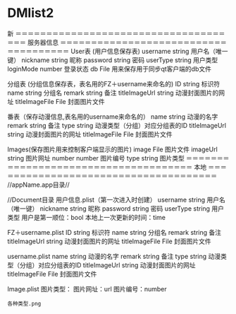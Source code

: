 # DMlist2


新
＝＝＝＝＝＝＝＝＝＝＝＝＝＝＝＝＝＝＝＝＝＝＝＝＝＝＝＝＝＝＝＝＝＝＝＝＝
服务器信息
＝＝＝＝＝＝＝＝＝＝＝＝＝＝＝＝＝＝＝＝＝＝＝＝＝＝＝＝＝＝＝＝＝＝＝＝＝
User表 (用户信息保存表)
username    string 用户名（唯一键）
nickname    string 昵称
password    string 密码
userType    string 用户类型
loginMode   number 登录状态
db          File   用来保存用于同步qt客户端的db文件

分组表 (分组信息保存表，表名用的FZ＋username来命名的)
ID              string 标识符
name            string 分组名
remark          string 备注
titleImageUrl   string 动漫封面图片的网址
titleImageFile  File   封面图片文件

番表（保存动漫信息,表名用的username来命名的）
name            string 动漫的名字
remark          string 备注
type            string 动漫类型（分组）对应分组表的ID
titleImageUrl   string 动漫封面图片的网址
titleImageFile  File   封面图片文件


Images(保存图片用来控制客户端显示的图片)
image       File    图片文件
imageUrl    string  图片网址
number      number  图片编号
type        string  图片类型
＝＝＝＝＝＝＝＝＝＝＝＝＝＝＝＝＝＝＝＝＝＝＝＝＝＝＝＝＝＝＝＝＝＝＝＝＝
本地
＝＝＝＝＝＝＝＝＝＝＝＝＝＝＝＝＝＝＝＝＝＝＝＝＝＝＝＝＝＝＝＝＝＝＝＝＝
//appName.app目录//



//Document目录
用户信息.plist（第一次进入时创建）
            username string 用户名（唯一键）
            nickname    string 昵称
            password string 密码
            userType string 用户类型
            用户是第一顺位：bool
            本地上一次更新的时间：time

FZ＋username.plist
    ID              string 标识符
    name            string 分组名
    remark          string 备注
    titleImageUrl   string 动漫封面图片的网址
    titleImageFile  File   封面图片文件

username.plist
name            string 动漫的名字
remark          string 备注
type            string 动漫类型（分组）对应分组表的ID
titleImageUrl   string 动漫封面图片的网址
titleImageFile  File   封面图片文件

Image.plist
    图片类型：
    图片网址：url
    图片编号：number


	各种类型.png
